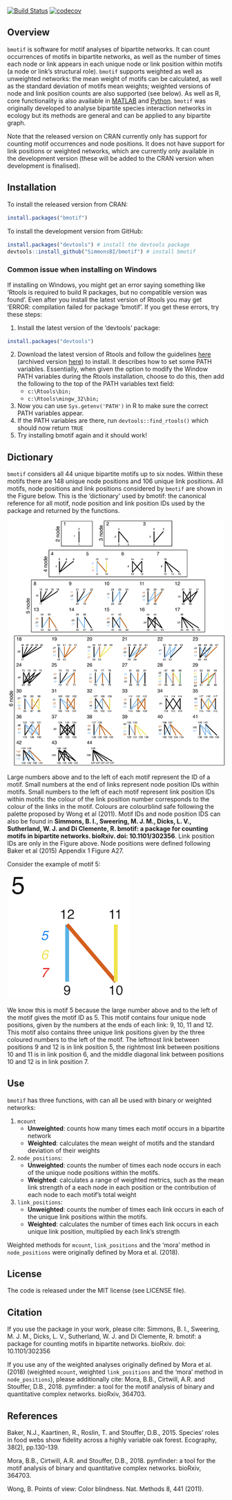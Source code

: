 
<!-- README.md is generated from README.Rmd. Please edit that file -->

[![Build
Status](https://travis-ci.org/SimmonsBI/bmotif.svg?branch=master)](https://travis-ci.org/SimmonsBI/bmotif)
[![codecov](https://codecov.io/gh/SimmonsBI/bmotif/branch/master/graph/badge.svg)](https://codecov.io/gh/SimmonsBI/bmotif)

## Overview

`bmotif` is software for motif analyses of bipartite networks. It can
count occurrences of motifs in bipartite networks, as well as the number
of times each node or link appears in each unique node or link position
within motifs (a node or link’s structural role). `bmotif` supports
weighted as well as unweighted networks: the mean weight of motifs can
be calculated, as well as the standard deviation of motifs mean weights;
weighted versions of node and link position counts are also supported
(see below). As well as R, core functionality is also available in
[MATLAB](https://github.com/SimmonsBI/bmotif-matlab) and
[Python](https://github.com/SimmonsBI/bmotif-python). `bmotif` was
originally developed to analyse bipartite species interaction networks
in ecology but its methods are general and can be applied to any
bipartite graph.

Note that the released version on CRAN currently only has support for
counting motif occurrences and node positions. It does not have support
for link positions or weighted networks, which are currently only
available in the development version (these will be added to the CRAN
version when development is finalised).

## Installation

To install the released version from CRAN:

``` r
install.packages("bmotif")
```

To install the development version from GitHub:

``` r
install.packages("devtools") # install the devtools package
devtools::install_github("SimmonsBI/bmotif") # install bmotif
```

### Common issue when installing on Windows

If installing on Windows, you might get an error saying something like
‘Rtools is required to build R packages, but no compatible version was
found’. Even after you install the latest version of Rtools you may get
‘ERROR: compilation failed for package ’bmotif’. If you get these
errors, try these steps:

1.  Install the latest version of the ‘devtools’ package:

<!-- end list -->

``` r
install.packages("devtools")
```

2.  Download the latest version of Rtools and follow the guidelines
    [here](https://thecoatlessprofessor.com/programming/installing-rtools-for-compiled-code-via-rcpp/)
    (archived version
    [here](https://web.archive.org/web/20180814151143/https://thecoatlessprofessor.com/programming/installing-rtools-for-compiled-code-via-rcpp/))
    to install. It describes how to set some PATH variables.
    Essentially, when given the option to modify the Window PATH
    variables during the Rtools installation, choose to do this, then
    add the following to the top of the PATH variables text field:
      - `c:\Rtools\bin;`
      - `c:\Rtools\mingw_32\bin;`
3.  Now you can use `Sys.getenv('PATH')` in R to make sure the correct
    PATH variables appear.
4.  If the PATH variables are there, run `devtools::find_rtools()` which
    should now return `TRUE`
5.  Try installing bmotif again and it should work\!

## Dictionary

`bmotif` considers all 44 unique bipartite motifs up to six nodes.
Within these motifs there are 148 unique node positions and 106 unique
link positions. All motifs, node positions and link positions considered
by `bmotif` are shown in the Figure below. This is the ‘dictionary’ used
by bmotif: the canonical reference for all motif, node position and link
position IDs used by the package and returned by the functions.

![Motif dictionary](./man/figures/dictionary.png?raw=true
"Motif dictionary")

Large numbers above and to the left of each motif represent the ID of a
motif. Small numbers at the end of links represent node position IDs
within motifs. Small numbers to the left of each motif represent link
position IDs within motifs: the colour of the link position number
corresponds to the colour of the links in the motif. Colours are
colourblind safe following the palette proposed by Wong et al (2011).
Motif IDs and node position IDS can also be found in **Simmons, B. I.,
Sweering, M. J. M., Dicks, L. V., Sutherland, W. J. and Di Clemente, R.
bmotif: a package for counting motifs in bipartite networks. bioRxiv.
doi: 10.1101/302356**. Link position IDs are only in the Figure above.
Node positions were defined following Baker et al (2015) Appendix 1
Figure A27.

Consider the example of motif 5:

![Motif 5](./man/figures/motif5.png?raw=true "Motif 5")

We know this is motif 5 because the large number above and to the left
of the motif gives the motif ID as 5. This motif contains four unique
node positions, given by the numbers at the ends of each link: 9, 10, 11
and 12. This motif also contains three unique link positions given by
the three coloured numbers to the left of the motif. The leftmost link
between positions 9 and 12 is in link position 5, the rightmost link
between positions 10 and 11 is in link position 6, and the middle
diagonal link between positions 10 and 12 is in link position 7.

## Use

`bmotif` has three functions, with can all be used with binary or
weighted networks:

1.  `mcount`
      - **Unweighted**: counts how many times each motif occurs in a
        bipartite network
      - **Weighted**: calculates the mean weight of motifs and the
        standard deviation of their weights
2.  `node_positions`:
      - **Unweighted**: counts the number of times each node occurs in
        each of the unique node positions within the motifs.  
      - **Weighted**: calculates a range of weighted metrics, such as
        the mean link strength of a each node in each position or the
        contribution of each node to each motif’s total weight
3.  `link_positions`:
      - **Unweighted**: counts the number of times each link occurs in
        each of the unique link positions within the motifs.
      - **Weighted**: calculates the number of times each link occurs in
        each unique link position, multiplied by each link’s strength

Weighted methods for `mcount`, `link_positions` and the ‘mora’ method in
`node_positions` were originally defined by Mora et al. (2018).

## License

The code is released under the MIT license (see LICENSE file).

## Citation

If you use the package in your work, please cite: Simmons, B. I.,
Sweering, M. J. M., Dicks, L. V., Sutherland, W. J. and Di Clemente, R.
bmotif: a package for counting motifs in bipartite networks. bioRxiv.
doi: 10.1101/302356

If you use any of the weighted analyses originally defined by Mora et
al. (2018) (weighted `mcount`, weighted `link_positions` and the ‘mora’
method in `node_positions`), please additionally cite: Mora, B.B.,
Cirtwill, A.R. and Stouffer, D.B., 2018. pymfinder: a tool for the motif
analysis of binary and quantitative complex networks. bioRxiv, 364703.

## References

Baker, N.J., Kaartinen, R., Roslin, T. and Stouffer, D.B., 2015.
Species’ roles in food webs show fidelity across a highly variable oak
forest. Ecography, 38(2), pp.130-139.

Mora, B.B., Cirtwill, A.R. and Stouffer, D.B., 2018. pymfinder: a tool
for the motif analysis of binary and quantitative complex networks.
bioRxiv, 364703.

Wong, B. Points of view: Color blindness. Nat. Methods 8, 441 (2011).
